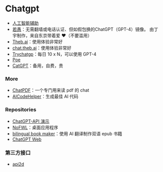 # Chatgpt

- [人工智能辅助](https://chat.ai-assist.moe/)
- [若愚](https://ruoyu.dingyu.me/)：无需翻墙或电话认证、但如假包换的ChatGPT（GPT-4）镜像。
由丁宇制作，来自东京带着爱 ❤️（不要滥用）
- [Theb.ai](https://theb.ai/)：使用体验非常好
- [chat.theb.ai](https://chat.theb.ai/)：使用体验非常好
- [Trychatgp](https://trychatgp.com/)：每日 10 x N，可以使用 GPT-4
- [Poe](https://poe.com/)
- [CatGPT](https://ai.okmiku.com/chat)：备用，自费，贵

### More

- [ChatPDF](https://www.chatpdf.com/)：一个专门用来读 pdf 的 chat
- [AICodeHelper](https://www.aicodehelper.com/)：生成最佳 AI 代码

### Repositories

- [ChatGPT-API 演示](https://github.com/ddiu8081/chatgpt-demo)
- [NoFWL](https://github.com/lencx/nofwl)：桌面应用程序
- [bilingual book maker](https://github.com/yihong0618/bilingual_book_maker)：使用 AI 翻译制作双语 epub 书籍
- [ChatGPT Web](https://github.com/Chanzhaoyu/chatgpt-web)

### 第三方接口

- [api2d](https://api2d.com/)